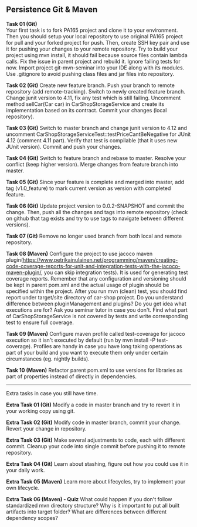 ## Persistence Git & Maven

**Task 01 (Git)**  
Your first task is to fork PA165 project and clone it to your environment. Then you should setup your local repository to use original PA165 project for pull and your forked project for push. Then, create SSH key pair and use it for pushing your changes to your remote repository.
Try to build your project using mvn install, it should fail because source files contain lambda calls. Fix the issue in parent project and rebuild it. Ignore failing tests for now.
Import project git-mvn-seminar into your IDE along with its modules.
Use .gitignore to avoid pushing class files and jar files into repository.

**Task 02 (Git)**
Create new feature branch. Push your branch to remote repository (add remote-tracking). Switch to newly created feature branch. Change junit version to 4.11, fix any test which is still failing.
Uncomment method sellCar(Car car) in CarShopStorageService and create its implementation based on its contract. 
Commit your changes (local repository). 

**Task 03 (Git)**
Switch to master branch and change junit version to 4.12 and uncomment CarShopStorageServiceTest::testPriceCantBeNegative for JUnit 4.12 (comment 4.11 part). Verify that test is compilable (that it uses new JUnit version).
Commit and push your changes.

**Task 04 (Git)**
Switch to feature branch and rebase to master. Resolve your conflict (keep higher version). Merge changes from feature branch into master.

**Task 05 (Git)**
Since your feature is complete and merged into master, add tag (v1.0_feature) to mark current version as version with completed feature.

**Task 06 (Git)**
Update project version to 0.0.2-SNAPSHOT and commit the change. 
Then, push all the changes and tags into remote repository (check on github that tag exists and try to use tags to navigate between different versions).

**Task 07 (Git)** 
Remove no longer used branch from both local and remote repository.

**Task 08 (Maven)**
Configure the project to use jacoco maven plugin(https://www.petrikainulainen.net/programming/maven/creating-code-coverage-reports-for-unit-and-integration-tests-with-the-jacoco-maven-plugin/, you can skip integration tests). It is used for generating test coverage reports.
Remember that any configuration and versioning should be kept in parent pom.xml and the actual usage of plugin should be specified within the project. After you run mvn (clean) test, you should find report under target/site directory of car-shop project. Do you understand difference between pluginManagement and plugins? Do you get idea what executions are for? Ask you seminar tutor in case you don't.
Find what part of CarShopStorageService is not covered by tests and write corresponding test to ensure full coverage.

**Task 09 (Maven)**
Configure maven profile called test-coverage for jacoco execution so it isn't executed by default (run by mvn install -P test-coverage). Profiles are handy in case you have long taking operations as part of your build and you want to execute them only under certain circumstances (eg. nightly builds).

**Task 10 (Maven)**
Refactor parent pom.xml to use versions for libraries as part of properties instead of directly in dependencies.

--------------
Extra tasks in case you still have time.

**Extra Task 01 (Git)**
Modify a code in master branch and try to revert it in your working copy using git.

**Extra Task 02 (Git)**
Modify code in master branch, commit your change. Revert your change in repository.

**Extra Task 03 (Git)**
Make several adjustments to code, each with different commit. Cleanup your code into single commit before pushing it to remote repository.

**Extra Task 04 (Git)**
Learn about stashing, figure out how you could use it in your daily work.

**Extra Task 05 (Maven)**
Learn more about lifecycles, try to implement your own lifecycle.

**Extra Task 06 (Maven) - Quiz**
What could happen if you don't follow standardized mvn directory structure?
Why is it important to put all built artifacts into target folder?
What are differences between different dependency scopes?
